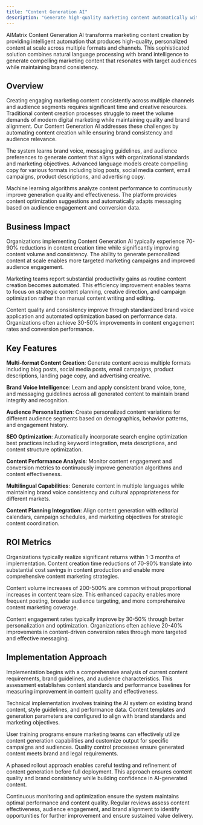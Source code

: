 ```yaml
---
title: "Content Generation AI"
description: "Generate high-quality marketing content automatically with AI-powered writing, personalization, and multi-format content creation across all channels."
---
```


AIMatrix Content Generation AI transforms marketing content creation by providing intelligent automation that produces high-quality, personalized content at scale across multiple formats and channels. This sophisticated solution combines natural language processing with brand intelligence to generate compelling marketing content that resonates with target audiences while maintaining brand consistency.

## Overview

Creating engaging marketing content consistently across multiple channels and audience segments requires significant time and creative resources. Traditional content creation processes struggle to meet the volume demands of modern digital marketing while maintaining quality and brand alignment. Our Content Generation AI addresses these challenges by automating content creation while ensuring brand consistency and audience relevance.

The system learns brand voice, messaging guidelines, and audience preferences to generate content that aligns with organizational standards and marketing objectives. Advanced language models create compelling copy for various formats including blog posts, social media content, email campaigns, product descriptions, and advertising copy.

Machine learning algorithms analyze content performance to continuously improve generation quality and effectiveness. The platform provides content optimization suggestions and automatically adapts messaging based on audience engagement and conversion data.

## Business Impact

Organizations implementing Content Generation AI typically experience 70-90% reductions in content creation time while significantly improving content volume and consistency. The ability to generate personalized content at scale enables more targeted marketing campaigns and improved audience engagement.

Marketing teams report substantial productivity gains as routine content creation becomes automated. This efficiency improvement enables teams to focus on strategic content planning, creative direction, and campaign optimization rather than manual content writing and editing.

Content quality and consistency improve through standardized brand voice application and automated optimization based on performance data. Organizations often achieve 30-50% improvements in content engagement rates and conversion performance.

## Key Features

**Multi-format Content Creation**: Generate content across multiple formats including blog posts, social media posts, email campaigns, product descriptions, landing page copy, and advertising creative.

**Brand Voice Intelligence**: Learn and apply consistent brand voice, tone, and messaging guidelines across all generated content to maintain brand integrity and recognition.

**Audience Personalization**: Create personalized content variations for different audience segments based on demographics, behavior patterns, and engagement history.

**SEO Optimization**: Automatically incorporate search engine optimization best practices including keyword integration, meta descriptions, and content structure optimization.

**Content Performance Analysis**: Monitor content engagement and conversion metrics to continuously improve generation algorithms and content effectiveness.

**Multilingual Capabilities**: Generate content in multiple languages while maintaining brand voice consistency and cultural appropriateness for different markets.

**Content Planning Integration**: Align content generation with editorial calendars, campaign schedules, and marketing objectives for strategic content coordination.

## ROI Metrics

Organizations typically realize significant returns within 1-3 months of implementation. Content creation time reductions of 70-90% translate into substantial cost savings in content production and enable more comprehensive content marketing strategies.

Content volume increases of 200-500% are common without proportional increases in content team size. This enhanced capacity enables more frequent posting, broader audience targeting, and more comprehensive content marketing coverage.

Content engagement rates typically improve by 30-50% through better personalization and optimization. Organizations often achieve 20-40% improvements in content-driven conversion rates through more targeted and effective messaging.

## Implementation Approach

Implementation begins with a comprehensive analysis of current content requirements, brand guidelines, and audience characteristics. This assessment establishes content standards and performance baselines for measuring improvement in content quality and effectiveness.

Technical implementation involves training the AI system on existing brand content, style guidelines, and performance data. Content templates and generation parameters are configured to align with brand standards and marketing objectives.

User training programs ensure marketing teams can effectively utilize content generation capabilities and customize output for specific campaigns and audiences. Quality control processes ensure generated content meets brand and legal requirements.

A phased rollout approach enables careful testing and refinement of content generation before full deployment. This approach ensures content quality and brand consistency while building confidence in AI-generated content.

Continuous monitoring and optimization ensure the system maintains optimal performance and content quality. Regular reviews assess content effectiveness, audience engagement, and brand alignment to identify opportunities for further improvement and ensure sustained value delivery.